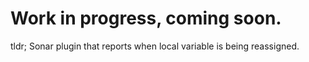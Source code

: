 # Work in progress, coming soon.

tldr; Sonar plugin that reports when local variable is being reassigned.
